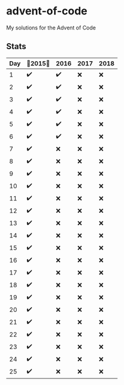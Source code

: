# advent-of-code
My solutions for the Advent of Code

## Stats

| Day |   :tada:2015:tada:    |  2016  |  2017  |  2018  |
|-----|-----------------------|--------|--------|--------|
| 1   | :heavy_check_mark:    | :heavy_check_mark:    | :x:    | :x:    |
| 2   | :heavy_check_mark:    | :heavy_check_mark:    | :x:    | :x:    |
| 3   | :heavy_check_mark:    | :heavy_check_mark:    | :x:    | :x:    |
| 4   | :heavy_check_mark:    | :heavy_check_mark:    | :x:    | :x:    |
| 5   | :heavy_check_mark:    | :heavy_check_mark:    | :x:    | :x:    |
| 6   | :heavy_check_mark:    | :heavy_check_mark:    | :x:    | :x:    |
| 7   | :heavy_check_mark:    | :x:    | :x:    | :x:    |
| 8   | :heavy_check_mark:    | :x:    | :x:    | :x:    |
| 9   | :heavy_check_mark:    | :x:    | :x:    | :x:    |
| 10  | :heavy_check_mark:    | :x:    | :x:    | :x:    |
| 11  | :heavy_check_mark:    | :x:    | :x:    | :x:    |
| 12  | :heavy_check_mark:    | :x:    | :x:    | :x:    |
| 13  | :heavy_check_mark:    | :x:    | :x:    | :x:    |
| 14  | :heavy_check_mark:    | :x:    | :x:    | :x:    |
| 15  | :heavy_check_mark:    | :x:    | :x:    | :x:    |
| 16  | :heavy_check_mark:    | :x:    | :x:    | :x:    |
| 17  | :heavy_check_mark:    | :x:    | :x:    | :x:    |
| 18  | :heavy_check_mark:    | :x:    | :x:    | :x:    |
| 19  | :heavy_check_mark:    | :x:    | :x:    | :x:    |
| 20  | :heavy_check_mark:    | :x:    | :x:    | :x:    |
| 21  | :heavy_check_mark:    | :x:    | :x:    | :x:    |
| 22  | :heavy_check_mark:    | :x:    | :x:    | :x:    |
| 23  | :heavy_check_mark:    | :x:    | :x:    | :x:    |
| 24  | :heavy_check_mark:    | :x:    | :x:    | :x:    |
| 25  | :heavy_check_mark:    | :x:    | :x:    | :x:    |
